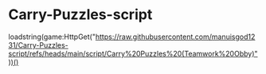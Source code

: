 # Carry-Puzzles-script
  loadstring(game:HttpGet("https://raw.githubusercontent.com/manuisgod1231/Carry-Puzzles-script/refs/heads/main/script/Carry%20Puzzles%20(Teamwork%20Obby)"))()
